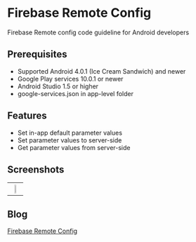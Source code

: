 # Firebase Remote Config
Firebase Remote config code guideline for Android developers

## Prerequisites
* Supported Android 4.0.1 (Ice Cream Sandwich) and newer
* Google Play services 10.0.1 or newer
* Android Studio 1.5 or higher
* google-services.json in app-level folder

## Features
* Set in-app default parameter values
* Set parameter values to server-side
* Get parameter values from server-side

## Screenshots
<table width="100%">
	<tr>
	  <th><img src="https://cloud.githubusercontent.com/assets/1763410/17868072/5800e7ba-68d7-11e6-9833-258e692b7aa5.png" width="33%"></th>
	</tr>
</table>

## Blog
[Firebase Remote Config](https://medium.com/@jirawatee/%E0%B8%A3%E0%B8%B9%E0%B9%89%E0%B8%88%E0%B8%B1%E0%B8%81-firebase-remote-config-%E0%B8%95%E0%B8%B1%E0%B9%89%E0%B8%87%E0%B9%81%E0%B8%95%E0%B9%88-zero-%E0%B8%88%E0%B8%99%E0%B9%80%E0%B8%9B%E0%B9%87%E0%B8%99-hero-c49a2375703b75703b)
